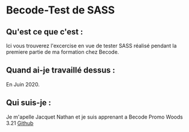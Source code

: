 # Becode-Test de SASS





## Qu'est ce que c'est :
Ici vous trouverez l'excercise en vue de tester SASS réalisé pendant la premiere partie de ma formation chez Becode. 


## Quand ai-je travaillé dessus :

En Juin 2020.

## Qui suis-je :

Je m'apelle Jacquet Nathan et je suis apprenant a Becode Promo Woods 3.21 
[Github](https://github.com/jacquetnathan)



